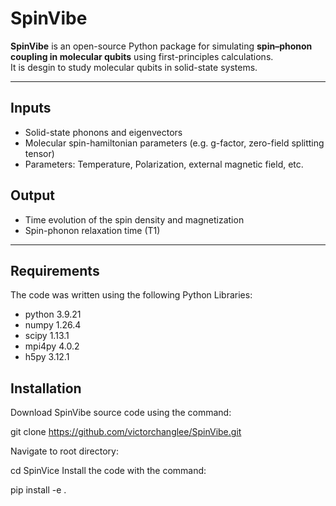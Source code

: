 # SpinVibe


**SpinVibe** is an open-source Python package for simulating **spin–phonon coupling in molecular qubits** using first-principles calculations.  
It is desgin to study molecular qubits in solid-state systems.

---

## Inputs
- Solid-state phonons and eigenvectors
- Molecular spin-hamiltonian parameters (e.g. g-factor, zero-field splitting tensor)
- Parameters: Temperature, Polarization, external magnetic field, etc.

## Output
- Time evolution of the spin density and magnetization
- Spin-phonon relaxation time (T1)

---

## Requirements
The code was written using the following Python Libraries:

- python                    3.9.21
- numpy                     1.26.4
- scipy                     1.13.1
- mpi4py                    4.0.2
- h5py                      3.12.1

## Installation

Download SpinVibe source code using the command:


git clone https://github.com/victorchanglee/SpinVibe.git

Navigate to root directory:

cd SpinVice
Install the code with the command:

pip install -e .
